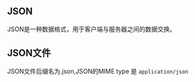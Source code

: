 ## JSON
JSON是一种数据格式，用于客户端与服务器之间的数据交换。

## JSON文件
JSON文件后缀名为.json,JSON的MIME type 是 `application/json`